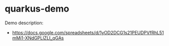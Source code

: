 # quarkus-demo

Demo description:
- https://docs.google.com/spreadsheets/d/1yOD2DCG1s21PEUDPVfRhL51mMi1-XNdGPLlZLI_qGAs
